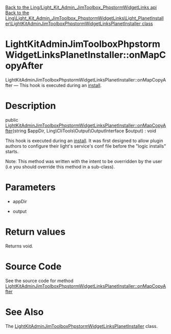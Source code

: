 [Back to the Ling/Light_Kit_Admin_JimToolbox_PhpstormWidgetLinks api](https://github.com/lingtalfi/Light_Kit_Admin_JimToolbox_PhpstormWidgetLinks/blob/master/doc/api/Ling/Light_Kit_Admin_JimToolbox_PhpstormWidgetLinks.md)<br>
[Back to the Ling\Light_Kit_Admin_JimToolbox_PhpstormWidgetLinks\Light_PlanetInstaller\LightKitAdminJimToolboxPhpstormWidgetLinksPlanetInstaller class](https://github.com/lingtalfi/Light_Kit_Admin_JimToolbox_PhpstormWidgetLinks/blob/master/doc/api/Ling/Light_Kit_Admin_JimToolbox_PhpstormWidgetLinks/Light_PlanetInstaller/LightKitAdminJimToolboxPhpstormWidgetLinksPlanetInstaller.md)


LightKitAdminJimToolboxPhpstormWidgetLinksPlanetInstaller::onMapCopyAfter
================



LightKitAdminJimToolboxPhpstormWidgetLinksPlanetInstaller::onMapCopyAfter — This hook is executed during an [install](https://github.com/lingtalfi/TheBar/blob/master/discussions/import-install.md#summary).




Description
================


public [LightKitAdminJimToolboxPhpstormWidgetLinksPlanetInstaller::onMapCopyAfter](https://github.com/lingtalfi/Light_Kit_Admin_JimToolbox_PhpstormWidgetLinks/blob/master/doc/api/Ling/Light_Kit_Admin_JimToolbox_PhpstormWidgetLinks/Light_PlanetInstaller/LightKitAdminJimToolboxPhpstormWidgetLinksPlanetInstaller/onMapCopyAfter.md)(string $appDir, Ling\CliTools\Output\OutputInterface $output) : void




This hook is executed during an [install](https://github.com/lingtalfi/TheBar/blob/master/discussions/import-install.md#summary).
It was first designed to allow  plugin authors to configure their light's service's conf file before the "logic installs" starts.

Note: This method was written with the intent to be overridden by the user (i.e you should override this method in a sub-class).



Parameters
================


- appDir

    

- output

    


Return values
================

Returns void.








Source Code
===========
See the source code for method [LightKitAdminJimToolboxPhpstormWidgetLinksPlanetInstaller::onMapCopyAfter](https://github.com/lingtalfi/Light_Kit_Admin_JimToolbox_PhpstormWidgetLinks/blob/master/Light_PlanetInstaller/LightKitAdminJimToolboxPhpstormWidgetLinksPlanetInstaller.php#L23-L48)


See Also
================

The [LightKitAdminJimToolboxPhpstormWidgetLinksPlanetInstaller](https://github.com/lingtalfi/Light_Kit_Admin_JimToolbox_PhpstormWidgetLinks/blob/master/doc/api/Ling/Light_Kit_Admin_JimToolbox_PhpstormWidgetLinks/Light_PlanetInstaller/LightKitAdminJimToolboxPhpstormWidgetLinksPlanetInstaller.md) class.




